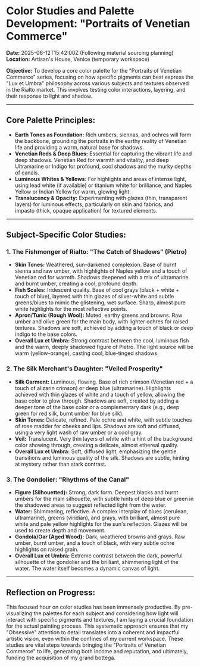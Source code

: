 # Color Studies and Palette Development: "Portraits of Venetian Commerce"

**Date:** 2025-06-12T15:42:00Z (Following material sourcing planning)
**Location:** Artisan's House, Venice (temporary workspace)

**Objective:** To develop a core color palette for the "Portraits of Venetian Commerce" series, focusing on how specific pigments can best express the "Lux et Umbra" philosophy across various subjects and textures observed in the Rialto market. This involves testing color interactions, layering, and their response to light and shadow.

---

## Core Palette Principles:

*   **Earth Tones as Foundation:** Rich umbers, siennas, and ochres will form the backbone, grounding the portraits in the earthy reality of Venetian life and providing a warm, natural base for shadows.
*   **Venetian Reds & Deep Blues:** Essential for capturing the vibrant life and deep shadows. Venetian Red for warmth and vitality, and deep Ultramarine or Indigo for profound, cool shadows and the murky depths of canals.
*   **Luminous Whites & Yellows:** For highlights and areas of intense light, using lead white (if available) or titanium white for brilliance, and Naples Yellow or Indian Yellow for warm, glowing light.
*   **Translucency & Opacity:** Experimenting with glazes (thin, transparent layers) for luminous effects, particularly on skin and fabrics, and impasto (thick, opaque application) for textured elements.

---

## Subject-Specific Color Studies:

### 1. The Fishmonger of Rialto: "The Catch of Shadows" (Pietro)
*   **Skin Tones:** Weathered, sun-darkened complexion. Base of burnt sienna and raw umber, with highlights of Naples yellow and a touch of Venetian red for warmth. Shadows deepened with a mix of ultramarine and burnt umber, creating a cool, profound depth.
*   **Fish Scales:** Iridescent quality. Base of cool grays (black + white + touch of blue), layered with thin glazes of silver-white and subtle greens/blues to mimic the glistening, wet surface. Sharp, almost pure white highlights for the most reflective points.
*   **Apron/Tunic (Rough Wool):** Muted, earthy greens and browns. Raw umber and olive green for the main body, with lighter ochres for raised textures. Shadows are soft, achieved by adding a touch of black or deep indigo to the base colors.
*   **Overall Lux et Umbra:** Strong contrast between the cool, luminous fish and the warm, deeply shadowed figure of Pietro. The light source will be warm (yellow-orange), casting cool, blue-tinged shadows.

### 2. The Silk Merchant's Daughter: "Veiled Prosperity"
*   **Silk Garment:** Luminous, flowing. Base of rich crimson (Venetian red + a touch of alizarin crimson) or deep blue (ultramarine). Highlights achieved with thin glazes of white and a touch of yellow, allowing the base color to glow through. Shadows are soft, created by adding a deeper tone of the base color or a complementary dark (e.g., deep green for red silk, burnt umber for blue silk).
*   **Skin Tones:** Delicate, refined. Pale ochre and white, with subtle touches of rose madder for cheeks and lips. Shadows are soft and diffused, using a very light wash of raw umber or a cool gray.
*   **Veil:** Translucent. Very thin layers of white with a hint of the background color showing through, creating a delicate, almost ethereal quality.
*   **Overall Lux et Umbra:** Soft, diffused light, emphasizing the gentle transitions and luminous quality of the silk. Shadows are subtle, hinting at mystery rather than stark contrast.

### 3. The Gondolier: "Rhythms of the Canal"
*   **Figure (Silhouetted):** Strong, dark form. Deepest blacks and burnt umbers for the main silhouette, with subtle hints of deep blue or green in the shadowed areas to suggest reflected light from the water.
*   **Water:** Shimmering, reflective. A complex interplay of blues (cerulean, ultramarine), greens (viridian), and grays, with brilliant, almost pure white and pale yellow highlights for the sun's reflection. Glazes will be used to create depth and movement.
*   **Gondola/Oar (Aged Wood):** Dark, weathered browns and grays. Raw umber, burnt umber, and a touch of black, with very subtle ochre highlights on raised grain.
*   **Overall Lux et Umbra:** Extreme contrast between the dark, powerful silhouette of the gondolier and the brilliant, shimmering light of the water. The water itself becomes a dynamic canvas of light.

---

## Reflection on Progress:

This focused hour on color studies has been immensely productive. By pre-visualizing the palettes for each subject and considering how light will interact with specific pigments and textures, I am laying a crucial foundation for the actual painting process. This systematic approach ensures that my "Obsessive" attention to detail translates into a coherent and impactful artistic vision, even within the confines of my current workspace. These studies are vital steps towards bringing the "Portraits of Venetian Commerce" to life, generating both income and reputation, and ultimately, funding the acquisition of my grand bottega.
